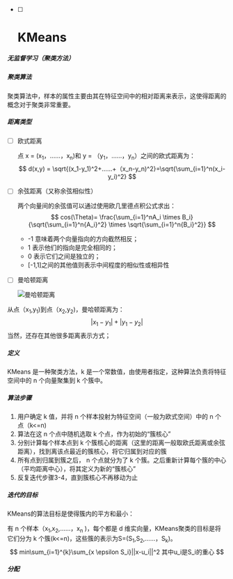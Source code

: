 - [ ] # KMeans


##### 无监督学习（聚类方法）



##### 聚类算法

聚类算法中，样本的属性主要由其在特征空间中的相对距离来表示，这使得距离的概念对于聚类非常重要。



##### 距离类型

- [ ] 欧式距离 

  点 x = (x<sub>1</sub>，……，x<sub>n</sub>)和 y = （y<sub>1</sub>，……，y<sub>n</sub>）之间的欧式距离为：
  $$
  d(x,y) = \sqrt{(x_1-y_1)^2+……+（x_n-y_n)^2}=\sqrt{\sum_{i=1}^n(x_i-y_i)^2}
  $$

- [ ] 余弦距离（又称余弦相似性）

  两个向量间的余弦值可以通过使用欧几里德点积公式求出：
  $$
  cos(\Theta)= \frac{\sum_{i=1}^nA_i \times B_i}{\sqrt{\sum_{i=1}^n{A_i}^2} \times \sqrt{\sum_{i=1}^n{B_i}^2}}
  $$

  - -1 意味着两个向量指向的方向截然相反；
  - 1 表示他们的指向是完全相同的；
  - 0 表示它们之间是独立的；
  - [-1,1]之间的其他值则表示中间程度的相似性或相异性

- [ ] 曼哈顿距离

  ![曼哈顿距离](D:\usegit\github\machinelearningalgor\KMEANS\图片\曼哈顿距离.png)

​      从点（x<sub>1</sub>,y<sub>1</sub>)到点（x<sub>2</sub>,y<sub>2</sub>)，曼哈顿距离为：
$$
|x_1-y_1|+|y_1-y_2|
$$
当然，还存在其他很多距离表示方式；



##### 定义

KMeans 是一种聚类方法，k 是一个常数值，由使用者指定，这种算法负责将特征空间中的 n 个向量聚集到 k 个簇中。



##### 算法步骤

1. 用户确定 k 值，并将 n 个样本投射为特征空间（一般为欧式空间）中的 n 个点（k<=n)
2. 算法在这 n 个点中随机选取 k 个点，作为初始的“簇核心”
3. 分别计算每个样本点到 k 个簇核心的距离（这里的距离一般取欧氏距离或余弦距离），找到离该点最近的簇核心，将它归属到对应的簇
4. 所有点到归属到簇之后， n 个点就分为了 k 个簇。之后重新计算每个簇的中心（平均距离中心），将其定义为新的“簇核心”
5. 反复迭代步骤3-4，直到簇核心不再移动为止



##### 迭代的目标

KMeans的算法目标是使得簇内的平方和最小：

有 n 个样本（x<sub>1</sub>,x<sub>2</sub>,……，x<sub>n</sub>	)，每个都是 d 维实向量，KMeans聚类的目标是将它们分为 k 个簇(k<=n)，这些簇的表示为S=(S<sub>1</sub>,S<sub>2</sub>,……，S<sub>k</sub>)。
$$
min\sum_{i=1}^{k}\sum_{x \epsilon S_i}||x-u_i||^2 其中u_i是S_i的重心
$$

##### 分配

